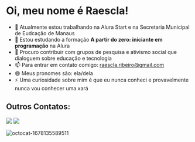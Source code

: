 # Oi, meu nome é Raescla!

- 🔭 Atualmente estou trabalhando na Alura Start e na Secretaria Municipal de Eudcação de Manaus
- 🌱 Estou estudando a formação **A partir do zero: iniciante em programação** na Alura
- 👯 Procuro contribuir com grupos de pesquisa e ativismo social que dialoguem sobre educação e tecnologia
- 📫 Para entrar em contato comigo: raescla.ribeiro@gmail.com
- 😄 Meus pronomes são: ela/dela
- ⚡ Uma curiosidade sobre mim é que eu nunca conheci e provavelmente nunca vou conhecer uma xará 

## Outros Contatos:

<div>
<a href="https://instagram.com/raescla" target="_blank"><img src="https://img.shields.io/badge/-Instagram-%23E4405F?style=for-the-badge&logo=instagram&logoColor=white" target="_blank"></a>
<a href="https://www.linkedin.com/in/raescla" target="_blank"><img src="https://img.shields.io/badge/-LinkedIn-%230077B5?style=for-the-badge&logo=linkedin&logoColor=white" target="_blank"></a>   
</div>

![octocat-1678135589511](https://user-images.githubusercontent.com/112911637/223227792-77aea288-5814-4c95-9a77-157cd5427464.png)
